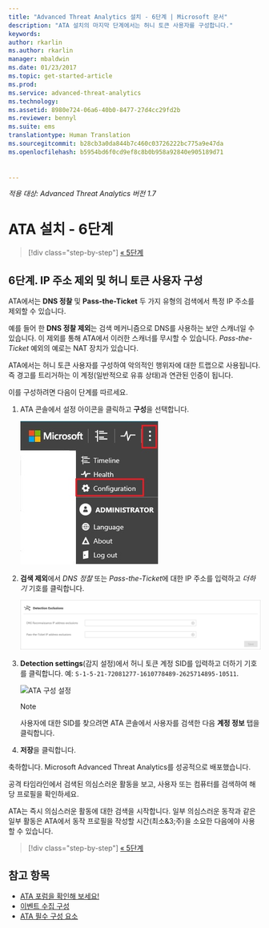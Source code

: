 ```yaml
---
title: "Advanced Threat Analytics 설치 - 6단계 | Microsoft 문서"
description: "ATA 설치의 마지막 단계에서는 허니 토큰 사용자를 구성합니다."
keywords: 
author: rkarlin
ms.author: rkarlin
manager: mbaldwin
ms.date: 01/23/2017
ms.topic: get-started-article
ms.prod: 
ms.service: advanced-threat-analytics
ms.technology: 
ms.assetid: 8980e724-06a6-40b0-8477-27d4cc29fd2b
ms.reviewer: bennyl
ms.suite: ems
translationtype: Human Translation
ms.sourcegitcommit: b28cb3a0da844b7c460c03726222bc775a9e47da
ms.openlocfilehash: b5954bd6f0cd9ef8c8b0b958a92840e905189d71


---
```


*적용 대상: Advanced Threat Analytics 버전 1.7*



# <a name="install-ata---step-6"></a>ATA 설치 - 6단계

>[!div class="step-by-step"]
[« 5단계](install-ata-step5.md)

## <a name="step-6-configure--ip-address-exclusions-and-honeytoken-user"></a>6단계. IP 주소 제외 및 허니 토큰 사용자 구성
ATA에서는 **DNS 정찰** 및 **Pass-the-Ticket** 두 가지 유형의 검색에서 특정 IP 주소를 제외할 수 있습니다. 

예를 들어 한 **DNS 정찰 제외**는 검색 메커니즘으로 DNS를 사용하는 보안 스캐너일 수 있습니다. 이 제외를 통해 ATA에서 이러한 스캐너를 무시할 수 있습니다. *Pass-the-Ticket* 예외의 예로는 NAT 장치가 있습니다.    

ATA에서는 허니 토큰 사용자를 구성하여 악의적인 행위자에 대한 트랩으로 사용됩니다. 즉 경고를 트리거하는 이 계정(일반적으로 유휴 상태)과 연관된 인증이 됩니다.

이를 구성하려면 다음이 단계를 따르세요.

1.  ATA 콘솔에서 설정 아이콘을 클릭하고 **구성**을 선택합니다.

    ![ATA 구성 설정](media/ATA-config-icon.JPG)

2.  **검색 제외**에서 *DNS 정찰* 또는 *Pass-the-Ticket*에 대한 IP 주소를 입력하고 *더하기* 기호를 클릭합니다.

    ![변경 내용 저장](media/ATA-exclusions.png)

3.  **Detection settings**(감지 설정)에서 허니 토큰 계정 SID를 입력하고 더하기 기호를 클릭합니다. 예: `S-1-5-21-72081277-1610778489-2625714895-10511`.

    ![ATA 구성 설정](media/ATA-honeytoken.png)

    > [!NOTE]
    > 사용자에 대한 SID를 찾으려면 ATA 콘솔에서 사용자를 검색한 다음 **계정 정보** 탭을 클릭합니다. 

4.  **저장**을 클릭합니다.


축하합니다. Microsoft Advanced Threat Analytics를 성공적으로 배포했습니다.

공격 타임라인에서 검색된 의심스러운 활동을 보고, 사용자 또는 컴퓨터를 검색하여 해당 프로필을 확인하세요.

ATA는 즉시 의심스러운 활동에 대한 검색을 시작합니다. 일부 의심스러운 동작과 같은 일부 활동은 ATA에서 동작 프로필을 작성할 시간(최소&3;주)을 소요한 다음에야 사용할 수 있습니다.


>[!div class="step-by-step"]
[« 5단계](install-ata-step5.md)


## <a name="see-also"></a>참고 항목

- [ATA 포럼을 확인해 보세요!](https://social.technet.microsoft.com/Forums/security/home?forum=mata)
- [이벤트 수집 구성](configure-event-collection.md)
- [ATA 필수 구성 요소](/advanced-threat-analytics/plan-design/ata-prerequisites)




<!--HONumber=Feb17_HO1-->


